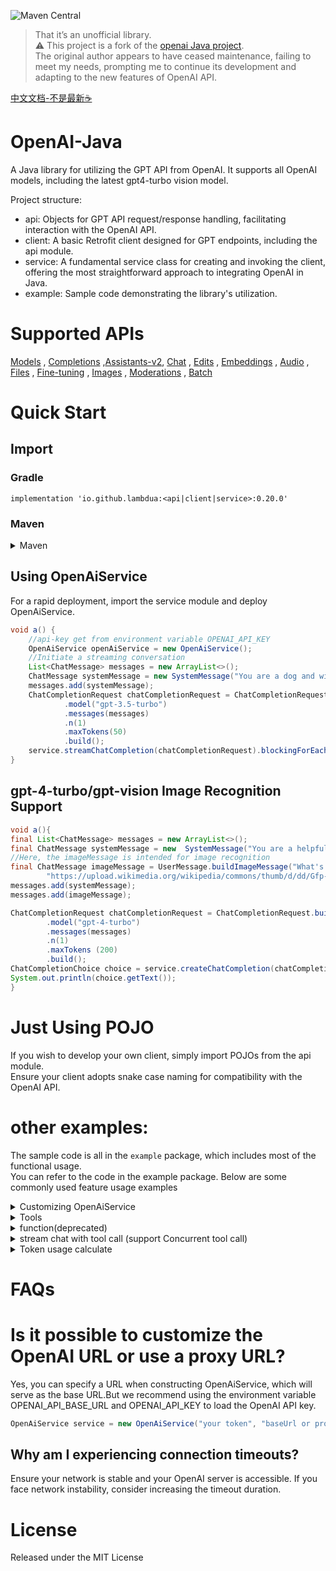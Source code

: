 ![Maven Central](https://img.shields.io/maven-central/v/io.github.lambdua/service?color=blue)
> That it’s an unofficial library.</br>
> ⚠️ This project is a fork of the [openai Java project](https://github.com/TheoKanning/openai-java). </br>
> The original author appears to have ceased maintenance, failing to meet my needs, prompting me to continue its
> development and adapting to the new features of OpenAI API.


[中文文档-不是最新☕](README-zh.md)

# OpenAI-Java

A Java library for utilizing the GPT API from OpenAI. It supports all OpenAI models, including the latest gpt4-turbo
vision model.

Project structure:
- api: Objects for GPT API request/response handling, facilitating interaction with the OpenAI API.
- client: A basic Retrofit client designed for GPT endpoints, including the api module.
- service: A fundamental service class for creating and invoking the client, offering the most straightforward approach
  to integrating OpenAI in Java.
- example: Sample code demonstrating the library's utilization. 

# Supported APIs

[Models](https://platform.openai.com/docs/api-reference/models) , [Completions](https://platform.openai.com/docs/api-reference/completions) ,[Assistants-v2](https://platform.openai.com/docs/api-reference/assistants), [Chat](https://platform.openai.com/docs/api-reference/chat/create) , [Edits](https://platform.openai.com/docs/api-reference/edits) , [Embeddings](https://platform.openai.com/docs/api-reference/embeddings) , [Audio](https://platform.openai.com/docs/api-reference/audio) , [Files](https://platform.openai.com/docs/api-reference/files) , [Fine-tuning](https://platform.openai.com/docs/api-reference/fine-tuning) , [Images](https://platform.openai.com/docs/api-reference/images) , [Moderations](https://platform.openai.com/docs/api-reference/moderations) , [Batch](https://platform.openai.com/docs/api-reference/batch)

# Quick Start

## Import
### Gradle

`implementation 'io.github.lambdua:<api|client|service>:0.20.0'`
### Maven

<details>
<summary>Maven</summary>

```xml
   <dependency>
    <groupId>io.github.lambdua</groupId>
    <artifactId>service</artifactId>
  <version>0.20.0</version>
</dependency>
```
To utilize pojos, import the api module:

```xml
   <dependency>
    <groupId>io.github.lambdua</groupId>
    <artifactId>api</artifactId>
  <version>0.20.0</version>
</dependency>
```

</details>

## Using OpenAiService
For a rapid deployment, import the service module and deploy OpenAiService.
```java
void a() {
    //api-key get from environment variable OPENAI_API_KEY
    OpenAiService openAiService = new OpenAiService();
    //Initiate a streaming conversation
    List<ChatMessage> messages = new ArrayList<>();
    ChatMessage systemMessage = new SystemMessage("You are a dog and will speak as such.");
    messages.add(systemMessage);
    ChatCompletionRequest chatCompletionRequest = ChatCompletionRequest.builder()
            .model("gpt-3.5-turbo")
            .messages(messages)
            .n(1)
            .maxTokens(50)
            .build();
    service.streamChatCompletion(chatCompletionRequest).blockingForEach(System.out::println);
}
```

## gpt-4-turbo/gpt-vision Image Recognition Support

```java
void a(){
final List<ChatMessage> messages = new ArrayList<>();
final ChatMessage systemMessage = new  SystemMessage("You are a helpful assistant.");
//Here, the imageMessage is intended for image recognition
final ChatMessage imageMessage = UserMessage.buildImageMessage("What's in this image?",
        "https://upload.wikimedia.org/wikipedia/commons/thumb/d/dd/Gfp-wisconsin-madison-the-nature-boardwalk.jpg/2560px-Gfp-wisconsin-madison-the-nature-boardwalk.jpg");
messages.add(systemMessage);
messages.add(imageMessage);

ChatCompletionRequest chatCompletionRequest = ChatCompletionRequest.builder()
        .model("gpt-4-turbo")
        .messages(messages)
        .n(1)
        .maxTokens (200)
        .build();
ChatCompletionChoice choice = service.createChatCompletion(chatCompletionRequest).getChoices().get(0);
System.out.println(choice.getText());
}
```

# Just Using POJO

If you wish to develop your own client, simply import POJOs from the api module.</br>
Ensure your client adopts snake case naming for compatibility with the OpenAI API.

# other examples:
The sample code is all in the `example` package, which includes most of the functional usage. </br>
You can refer to the code in the example package. Below are some commonly used feature usage examples
<details>
<summary>Customizing OpenAiService</summary>
OpenAiService is versatile in its setup options, as demonstrated in the `example.ServiceCreateExample` within the
example package.

```java
//0 Using the default configuration, read the environment variables OPENAI-API_KEY, OPENAI-API_BASE-URL as the default API_KEY and BASE-URL,
//encourage the use of environment variables to load the OpenAI API key
OpenAiService openAiService0 = new OpenAiService();
//1.使用默认的baseUrl,默认配置service,这里会默认先从环境变量中获取BaseURL(key:OPENAI_API_BASE_URL),如果没有则使用默认的"https://api.openai.com/v1/";
OpenAiService openAiService = new OpenAiService(API_KEY);
//2. 使用自定义的baseUrl,默认配置配置service
OpenAiService openAiService1 = new OpenAiService(API_KEY, BASE_URL);
//3.自定义过期时间
OpenAiService openAiService2 = new OpenAiService(API_KEY, Duration.ofSeconds(10));
//4. 更灵活的自定义
//4.1. 自定义okHttpClient
OkHttpClient client = new OkHttpClient.Builder()
        //连接池
        .connectionPool(new ConnectionPool(Runtime.getRuntime().availableProcessors() * 2, 30, TimeUnit.SECONDS))
        //自定义的拦截器,如重试拦截器,日志拦截器,负载均衡拦截器等
        // .addInterceptor(new RetryInterceptor())
        // .addInterceptor(new LogInterceptor())
        // .addInterceptor(new LoadBalanceInterceptor())
        //添加代理
        // .proxy(new Proxy(Proxy.Type.HTTP, new InetSocketAddress("proxyHost", 8080)))
        .connectTimeout(2, TimeUnit.SECONDS)
        .writeTimeout(3, TimeUnit.SECONDS)
        .readTimeout(10, TimeUnit.SECONDS)
        .protocols(Arrays.asList(Protocol.HTTP_2, Protocol.HTTP_1_1))
        .build();
//4.2 自定义Retorfit配置
Retrofit retrofit = OpenAiService.defaultRetrofit(client, OpenAiService.defaultObjectMapper(), BASE_URL);
OpenAiApi openAiApi = retrofit.create(OpenAiApi.class);
OpenAiService openAiService3 = new OpenAiService(openAiApi);
```

</details>
<details>
<summary>Tools</summary>
This library supports both the outdated method of function calls and the current tool-based approach.
Firstly, we define the function parameters:

```java
public class Weather {
    @JsonPropertyDescription("City and state, for example: León, Guanajuato")
    public String location;
    @JsonPropertyDescription("The temperature unit, can be 'celsius' or 'fahrenheit'")
    @JsonProperty(required = true)
    public WeatherUnit unit;
}
public enum WeatherUnit {
    CELSIUS, FAHRENHEIT;
}
public static class WeatherResponse {
    public String location;
    public WeatherUnit unit;
    public int temperature;
    public String description;
    
    // constructor
}
```

Next, we declare the function and associate it with an executor, here simulating an API response:

```java
//First, a function to fetch the weather
ChatFunction function = ChatFunction.builder()
        .name("get_weather")
        .description("Get the current weather in a specified location")
        //The executor is a lambda expression that takes a Weather object and returns a WeatherResponse
        .executor(Weather.class, w -> new WeatherResponse(w.location, w.unit, 25, "sunny"))
        .build();
```

Then, the service is used for a chatCompletion request, incorporating the tool:

```java
//A tool is declared; currently, openai-tool only supports the function type.
void a(){
final ChatTool tool = new ChatTool(function);
final List<ChatMessage> messages = new  ArrayList<>();
final ChatMessage systemMessage = new  SystemMessage("You are a helpful assistant.");
final ChatMessage userMessage = new UserMessage("What is the weather in Monterrey, Nuevo León?");
messages.add(systemMessage);
messages.add(userMessage);

ChatCompletionRequest chatCompletionRequest = ChatCompletionRequest.builder()
        .model("gpt-3.5-turbo-0613")
        .messages(messages)
        //Tools is a list; multiple tools can be included
        .tools(Arrays.asList(tool))
        .toolChoice("auto")
        .n(1)
        .maxTokens(100)
        .build();
//Request is sent
ChatCompletionChoice choice = service.createChatCompletion(chatCompletionRequest).getChoices().get(0);
}
```

</details>
<details>
<summary>function(deprecated)</summary>

```java
class OpenAiApiFunctionsExample {

  @JsonSchemaDescription("Get the current weather of a location")
  public static class Weather {
    @JsonPropertyDescription("City and state, for example: León, Guanajuato")
    public String location;

    @JsonPropertyDescription("The temperature unit, can be 'celsius' or 'fahrenheit'")
    @JsonProperty(required = true)
    public WeatherUnit unit;

  }

  public enum WeatherUnit {
    CELSIUS, FAHRENHEIT;
  }

  public static class WeatherResponse {
    public String location;
    public WeatherUnit unit;
    public int temperature;
    public String description;

    public WeatherResponse(String location, WeatherUnit unit, int temperature, String description) {
      this.location = location;
      this.unit = unit;
      this.temperature = temperature;
      this.description = description;
    }
  }

  public static void main(String... args) {
    OpenAiService service = new OpenAiService();

    FunctionExecutor functionExecutor = new FunctionExecutor(Collections.singletonList(ChatFunction.builder()
            .name("get_weather")
            .description("Get the current weather of a location")
            .executor(Weather.class, w -> new WeatherResponse(w.location, w.unit, new Random().nextInt(50), "sunny"))
            .build()));


    List<ChatMessage> messages = new ArrayList<>();
    ChatMessage systemMessage = new SystemMessage("You are an assistant that answers using the local slang of the given place, uncensored.");
    messages.add(systemMessage);

    System.out.print("First Query: ");
    Scanner scanner = new Scanner(System.in);
    ChatMessage firstMsg = new UserMessage(scanner.nextLine());
    messages.add(firstMsg);

    while (true) {
      ChatCompletionRequest chatCompletionRequest = ChatCompletionRequest
              .builder()
              .model("gpt-3.5-turbo-0613")
              .messages(messages)
              .functions(functionExecutor.getFunctions())
              .functionCall(ChatCompletionRequestFunctionCall.of("auto"))
              .n(1)
              .maxTokens(100)
              .logitBias(new HashMap<>())
              .build();
      AssistantMessage responseMessage = service.createChatCompletion(chatCompletionRequest).getChoices().get(0).getMessage();
      messages.add(responseMessage); // don't forget to update the conversation with the latest response

      ChatFunctionCall functionCall = responseMessage.getFunctionCall();
      if (functionCall != null) {
        System.out.println("Trying to execute " + functionCall.getName() + "...");
        Optional<FunctionMessage> message = functionExecutor.executeAndConvertToMessageSafely(functionCall);
                /* You can also try 'executeAndConvertToMessage' inside a try-catch block, and add the following line inside the catch:
                "message = executor.handleException(exception);"
                The content of the message will be the exception itself, so the flow of the conversation will not be interrupted, and you will still be able to log the issue. */

        if (message.isPresent()) {
                    /* At this point:
                    1. The function requested was found
                    2. The request was converted to its specified object for execution (Weather.class in this case)
                    3. It was executed
                    4. The response was finally converted to a ChatMessage object. */

          System.out.println("Executed " + functionCall.getName() + ".");
          messages.add(message.get());
          continue;
        } else {
          System.out.println("Something went wrong with the execution of " + functionCall.getName() + "...");
          break;
        }
      }

      System.out.println("Response: " + responseMessage.getContent());
      System.out.print("Next Query: ");
      String nextLine = scanner.nextLine();
      if (nextLine.equalsIgnoreCase("exit")) {
        System.exit(0);
      }
      messages.add(new UserMessage(nextLine));
    }
  }

}

```

</details>  
<details>
<summary>stream chat with tool call (support Concurrent tool call)</summary>

```java
    void streamChatMultipleToolCalls() {
  final List<ChatFunction> functions = Arrays.asList(
          //1. 天气查询
          ChatFunction.builder()
                  .name("get_weather")
                  .description("Get the current weather in a given location")
                  .executor(Weather.class, w -> {
                    switch (w.location) {
                      case "tokyo":
                        return new WeatherResponse(w.location, w.unit, 10, "cloudy");
                      case "san francisco":
                        return new WeatherResponse(w.location, w.unit, 72, "sunny");
                      case "paris":
                        return new WeatherResponse(w.location, w.unit, 22, "sunny");
                      default:
                        return new WeatherResponse(w.location, w.unit, 0, "unknown");
                    }
                  }).build(),
          //2. 城市查询
          ChatFunction.builder().name("getCities").description("Get a list of cities by time").executor(City.class, v -> Arrays.asList("tokyo", "paris")).build()
  );
  final FunctionExecutor toolExecutor = new FunctionExecutor(functions);

  List<ChatTool> tools = new ArrayList<>();
  tools.add(new ChatTool<>(functions.get(0)));
  tools.add(new ChatTool<>(functions.get(1)));

  final List<ChatMessage> messages = new ArrayList<>();
  final ChatMessage systemMessage = new SystemMessage("You are a helpful assistant.");
  final ChatMessage userMessage = new UserMessage("What is the weather like in cities with weather on 2022-12-01 ?");
  messages.add(systemMessage);
  messages.add(userMessage);

  ChatCompletionRequest chatCompletionRequest = ChatCompletionRequest
          .builder()
          .model("gpt-3.5-turbo-0613")
          .messages(messages)
          .tools(tools)
          .toolChoice("auto")
          .n(1)
          .maxTokens(200)
          .build();

  AssistantMessage accumulatedMessage = service.mapStreamToAccumulator(service.streamChatCompletion(chatCompletionRequest))
          .blockingLast()
          .getAccumulatedMessage();

  List<ChatToolCall> toolCalls = accumulatedMessage.getToolCalls();
  ChatToolCall toolCall = toolCalls.get(0);
  Object execute = toolExecutor.execute(toolCall.getFunction());
  JsonNode jsonNode = toolExecutor.executeAndConvertToJson(toolCall.getFunction());
  ToolMessage toolMessage = toolExecutor.executeAndConvertToMessageHandlingExceptions(toolCall.getFunction(), toolCall.getId());
  messages.add(accumulatedMessage);
  messages.add(toolMessage);

  ChatCompletionRequest chatCompletionRequest2 = ChatCompletionRequest
          .builder()
          //3.5 there may be logical issues
          .model("gpt-3.5-turbo-0125")
          .messages(messages)
          .tools(tools)
          .toolChoice("auto")
          .n(1)
          .maxTokens(100)
          .logitBias(new HashMap<>())
          .build();

  // ChatCompletionChoice choice2 = service.createChatCompletion(chatCompletionRequest2).getChoices().get(0);
  AssistantMessage accumulatedMessage2 = service.mapStreamToAccumulator(service.streamChatCompletion(chatCompletionRequest2))
          .blockingLast()
          .getAccumulatedMessage();
  //这里应该有两个工具调用
  messages.add(accumulatedMessage2);

  for (ChatToolCall weatherToolCall : accumulatedMessage2.getToolCalls()) {
    Object itemResult = toolExecutor.execute(weatherToolCall.getFunction());
    assertInstanceOf(WeatherResponse.class, itemResult);
    messages.add(toolExecutor.executeAndConvertToMessage(weatherToolCall.getFunction(), weatherToolCall.getId()));
  }

  ChatCompletionRequest chatCompletionRequest3 = ChatCompletionRequest
          .builder()
          .model("gpt-3.5-turbo-0613")
          .messages(messages)
          .tools(tools)
          .toolChoice("auto")
          .n(1)
          .maxTokens(100)
          .logitBias(new HashMap<>())
          .build();

  AssistantMessage accumulatedMessage3 = service.mapStreamToAccumulator(service.streamChatCompletion(chatCompletionRequest3))
          .blockingLast()
          .getAccumulatedMessage();
}

```

</details>
<details>
<summary>Token usage calculate</summary>

```java
public static void main(String... args) {
  List<ChatMessage> messages = new ArrayList<>();
  messages.add(new SystemMessage("Hello OpenAI 1."));
  messages.add(new SystemMessage("Hello OpenAI 2.   "));
  messages.add(new UserMessage(new ImageContent("text", "textContent", new ImageUrl("dddd"))));
  int tokens_1 = TikTokensUtil.tokens(TikTokensUtil.ModelEnum.GPT_3_5_TURBO.getName(), messages);
  int tokens_2 = TikTokensUtil.tokens(TikTokensUtil.ModelEnum.GPT_3_5_TURBO.getName(), "Hello OpenAI 1.");
  int tokens_3 = TikTokensUtil.tokens(TikTokensUtil.ModelEnum.GPT_4_TURBO.getName(), messages);
}
```

</details>

# FAQs

# Is it possible to customize the OpenAI URL or use a proxy URL?

Yes, you can specify a URL when constructing OpenAiService, which will serve as the base URL.But we recommend using the
environment variable OPENAI_API_BASE_URL and OPENAI_API_KEY to load the OpenAI API key.
```java
OpenAiService service = new OpenAiService("your token", "baseUrl or proxy url");
```

## Why am I experiencing connection timeouts?

Ensure your network is stable and your OpenAI server is accessible.
If you face network instability, consider increasing the timeout duration.

# License

Released under the MIT License


